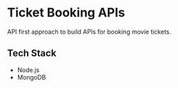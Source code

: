# Ticket Booking APIs
API first approach to build APIs for booking movie tickets.

## Tech Stack
* Node.js
* MongoDB